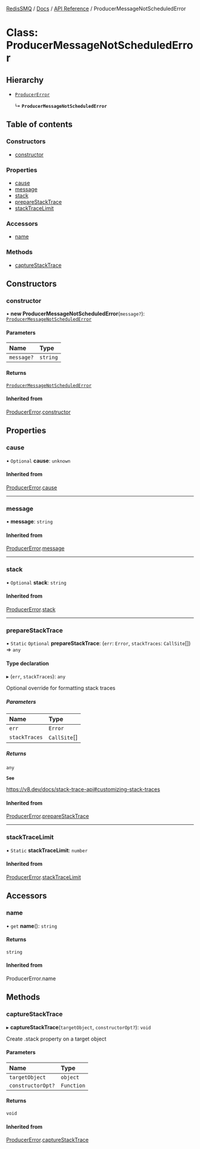[RedisSMQ](../../../README.md) / [Docs](../../README.md) / [API Reference](../README.md) / ProducerMessageNotScheduledError

# Class: ProducerMessageNotScheduledError

## Hierarchy

- [`ProducerError`](ProducerError.md)

  ↳ **`ProducerMessageNotScheduledError`**

## Table of contents

### Constructors

- [constructor](ProducerMessageNotScheduledError.md#constructor)

### Properties

- [cause](ProducerMessageNotScheduledError.md#cause)
- [message](ProducerMessageNotScheduledError.md#message)
- [stack](ProducerMessageNotScheduledError.md#stack)
- [prepareStackTrace](ProducerMessageNotScheduledError.md#preparestacktrace)
- [stackTraceLimit](ProducerMessageNotScheduledError.md#stacktracelimit)

### Accessors

- [name](ProducerMessageNotScheduledError.md#name)

### Methods

- [captureStackTrace](ProducerMessageNotScheduledError.md#capturestacktrace)

## Constructors

### constructor

• **new ProducerMessageNotScheduledError**(`message?`): [`ProducerMessageNotScheduledError`](ProducerMessageNotScheduledError.md)

#### Parameters

| Name | Type |
| :------ | :------ |
| `message?` | `string` |

#### Returns

[`ProducerMessageNotScheduledError`](ProducerMessageNotScheduledError.md)

#### Inherited from

[ProducerError](ProducerError.md).[constructor](ProducerError.md#constructor)

## Properties

### cause

• `Optional` **cause**: `unknown`

#### Inherited from

[ProducerError](ProducerError.md).[cause](ProducerError.md#cause)

___

### message

• **message**: `string`

#### Inherited from

[ProducerError](ProducerError.md).[message](ProducerError.md#message)

___

### stack

• `Optional` **stack**: `string`

#### Inherited from

[ProducerError](ProducerError.md).[stack](ProducerError.md#stack)

___

### prepareStackTrace

▪ `Static` `Optional` **prepareStackTrace**: (`err`: `Error`, `stackTraces`: `CallSite`[]) => `any`

#### Type declaration

▸ (`err`, `stackTraces`): `any`

Optional override for formatting stack traces

##### Parameters

| Name | Type |
| :------ | :------ |
| `err` | `Error` |
| `stackTraces` | `CallSite`[] |

##### Returns

`any`

**`See`**

https://v8.dev/docs/stack-trace-api#customizing-stack-traces

#### Inherited from

[ProducerError](ProducerError.md).[prepareStackTrace](ProducerError.md#preparestacktrace)

___

### stackTraceLimit

▪ `Static` **stackTraceLimit**: `number`

#### Inherited from

[ProducerError](ProducerError.md).[stackTraceLimit](ProducerError.md#stacktracelimit)

## Accessors

### name

• `get` **name**(): `string`

#### Returns

`string`

#### Inherited from

ProducerError.name

## Methods

### captureStackTrace

▸ **captureStackTrace**(`targetObject`, `constructorOpt?`): `void`

Create .stack property on a target object

#### Parameters

| Name | Type |
| :------ | :------ |
| `targetObject` | `object` |
| `constructorOpt?` | `Function` |

#### Returns

`void`

#### Inherited from

[ProducerError](ProducerError.md).[captureStackTrace](ProducerError.md#capturestacktrace)
